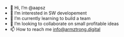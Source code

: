 - 👋 Hi, I’m @aapsz
- 👀 I’m interested in SW developement
- 🌱 I’m currently learning to build a team
- 💞️ I’m looking to collaborate on small profitable ideas
- 📫 How to reach me info@armztrong.digital

<!---
aapsz/aapsz is a ✨ special ✨ repository because its `README.md` (this file) appears on your GitHub profile.
You can click the Preview link to take a look at your changes.
--->
